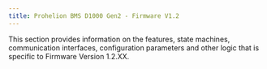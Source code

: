 ```yaml
---
title: Prohelion BMS D1000 Gen2 - Firmware V1.2
---
```


This section provides information on the features, state machines, communication interfaces, configuration parameters and other logic that is specific to Firmware Version 1.2.XX. 

